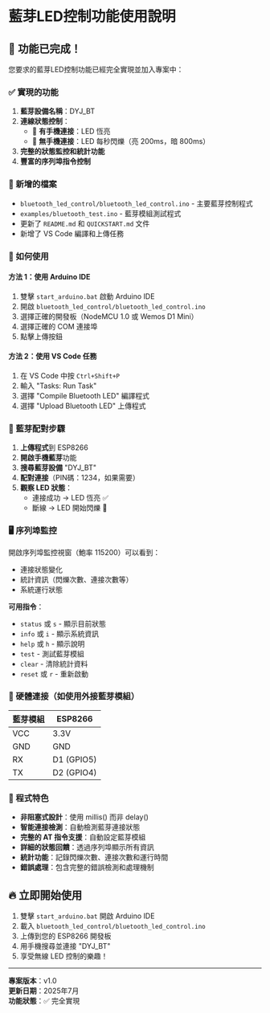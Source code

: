 # 藍芽LED控制功能使用說明

## 🎉 功能已完成！

您要求的藍芽LED控制功能已經完全實現並加入專案中：

### ✅ 實現的功能

1. **藍芽設備名稱**：DYJ_BT
2. **連線狀態控制**：
   - 🔵 **有手機連接**：LED 恆亮
   - 🔴 **無手機連接**：LED 每秒閃爍（亮 200ms，暗 800ms）
3. **完整的狀態監控和統計功能**
4. **豐富的序列埠指令控制**

### 📁 新增的檔案

- `bluetooth_led_control/bluetooth_led_control.ino` - 主要藍芽控制程式
- `examples/bluetooth_test.ino` - 藍芽模組測試程式
- 更新了 `README.md` 和 `QUICKSTART.md` 文件
- 新增了 VS Code 編譯和上傳任務

### 🚀 如何使用

#### 方法 1：使用 Arduino IDE
1. 雙擊 `start_arduino.bat` 啟動 Arduino IDE
2. 開啟 `bluetooth_led_control/bluetooth_led_control.ino`
3. 選擇正確的開發板（NodeMCU 1.0 或 Wemos D1 Mini）
4. 選擇正確的 COM 連接埠
5. 點擊上傳按鈕

#### 方法 2：使用 VS Code 任務
1. 在 VS Code 中按 `Ctrl+Shift+P`
2. 輸入 "Tasks: Run Task"
3. 選擇 "Compile Bluetooth LED" 編譯程式
4. 選擇 "Upload Bluetooth LED" 上傳程式

### 📱 藍芽配對步驟

1. **上傳程式**到 ESP8266
2. **開啟手機藍芽**功能
3. **搜尋藍芽設備** "DYJ_BT"
4. **配對連接**（PIN碼：1234，如果需要）
5. **觀察 LED 狀態**：
   - 連接成功 → LED 恆亮 ✅
   - 斷線 → LED 開始閃爍 🔄

### 🖥️ 序列埠監控

開啟序列埠監控視窗（鮑率 115200）可以看到：
- 連接狀態變化
- 統計資訊（閃爍次數、連接次數等）
- 系統運行狀態

**可用指令**：
- `status` 或 `s` - 顯示目前狀態
- `info` 或 `i` - 顯示系統資訊
- `help` 或 `h` - 顯示說明
- `test` - 測試藍芽模組
- `clear` - 清除統計資料
- `reset` 或 `r` - 重新啟動

### 🔧 硬體連接（如使用外接藍芽模組）

| 藍芽模組 | ESP8266 |
|----------|---------|
| VCC      | 3.3V    |
| GND      | GND     |
| RX       | D1 (GPIO5) |
| TX       | D2 (GPIO4) |

### 🎯 程式特色

- **非阻塞式設計**：使用 millis() 而非 delay()
- **智能連接檢測**：自動檢測藍芽連接狀態
- **完整的 AT 指令支援**：自動設定藍芽模組
- **詳細的狀態回饋**：透過序列埠顯示所有資訊
- **統計功能**：記錄閃爍次數、連接次數和運行時間
- **錯誤處理**：包含完整的錯誤檢測和處理機制

## 🔥 立即開始使用

1. 雙擊 `start_arduino.bat` 開啟 Arduino IDE
2. 載入 `bluetooth_led_control/bluetooth_led_control.ino`
3. 上傳到您的 ESP8266 開發板
4. 用手機搜尋並連接 "DYJ_BT"
5. 享受無線 LED 控制的樂趣！

---
**專案版本**：v1.0  
**更新日期**：2025年7月  
**功能狀態**：✅ 完全實現

